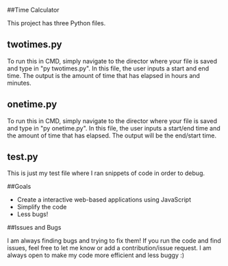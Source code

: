 
##Time Calculator

This project has three Python files.

## twotimes.py

To run this in CMD, simply navigate to the director where your file is saved and type in "py twotimes.py".
In this file, the user inputs a start and end time. The output is the amount of time that has elapsed in hours and minutes.

## onetime.py

To run this in CMD, simply navigate to the director where your file is saved and type in "py onetime.py".
In this file, the user inputs a start/end time and the amount of time that has elapsed. The output will be the end/start time.

## test.py

This is just my test file where I ran snippets of code in order to debug.

##Goals
- Create a interactive web-based applications using JavaScript
- Simplify the code
- Less bugs!

##Issues and Bugs

I am always finding bugs and trying to fix them! If you run the code and find issues, feel free to let me know or add a contribution/issue request. I am always open to make my code more efficient and less buggy :)